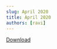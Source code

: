 ```yaml
---
slug: April 2020
title: April 2020
authors: [ravi]
---
```


<object data="/published/04-01-2020.pdf" type="application/pdf" title="SamplePdf" width="200%" height="900">
</object>

[Download](/published/04-01-2020.pdf)